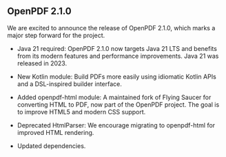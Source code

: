 ## OpenPDF 2.1.0

We are excited to announce the release of OpenPDF 2.1.0, which marks a major step forward for the project.

* Java 21 required: OpenPDF 2.1.0 now targets Java 21 LTS and benefits from its modern features and performance improvements. Java 21 was released in 2023.

* New Kotlin module: Build PDFs more easily using idiomatic Kotlin APIs and a DSL-inspired builder interface.

* Added openpdf-html module: A maintained fork of Flying Saucer for converting HTML to PDF, now part of the OpenPDF project. The goal is to improve HTML5 and modern CSS support.

* Deprecated HtmlParser: We encourage migrating to openpdf-html for improved HTML rendering.

* Updated dependencies.
